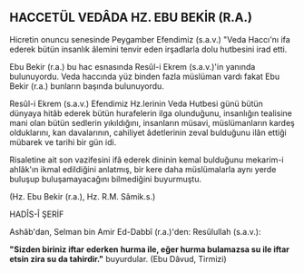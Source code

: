 ## HACCETÜL VEDÂDA HZ. EBU BEKİR (R.A.)

Hicretin onuncu senesinde Peygamber Efendimiz (s.a.v.) "Veda Haccı'nı ifa ederek bütün insanlık âlemini tenvir eden irşadlarla dolu hutbesini irad etti.

Ebu Bekir (r.a.) bu hac esnasında Resûl-i Ekrem (s.a.v.)'in yanında bulunuyordu. Veda haccında yüz binden fazla müslüman vardı fakat Ebu Bekir (r.a.) bunların başında bulunuyordu.

Resûl-i Ekrem (s.a.v.) Efendimiz Hz.lerinin Veda Hutbesi günü bütün dünyaya hitâb ederek bütün hurafelerin ilga olunduğunu, insanlığın tealisine mani olan bütün sedlerin yıkıldığını, insanların müsavi, müslümanların kardeş olduklarını, kan davalarının, cahiliyet âdetlerinin zeval bulduğunu ilân ettiği mübarek ve tarihi bir gün idi.

Risaletine ait son vazifesini ifâ ederek dininin kemal bulduğunu mekarim-i ahlâk'ın ikmal edildiğini anlat­mış, bir kere daha müslümalarla aynı yerde buluşup buluşamayacağını bilmediğini buyurmuştu.

(Hz. Ebu Bekir (r.a.), Hz. R.M. Sâmik.s.)

HADÎS-Î ŞERİF

Ashâb'dan, Selman bin Amir Ed-Dabbî (r.a.)'den: Resûlullah (s.a.v.):

**"Sizden biriniz iftar** **ederken** **hurma ile, eğer hurma bulamazsa su ile iftar etsin zira su da tahirdir."** buyurdular. (Ebu Dâvud, Tirmizi)
